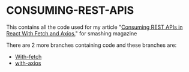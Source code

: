 # CONSUMING-REST-APIS

This contains all the code used for my article "[Consuming REST APIs in React With Fetch and Axios.](https://www.smashingmagazine.com/2020/06/rest-api-react-fetch-axios/)" for smashing magazine

There are 2 more branches containing code and these branches are:

* [With-fetch](https://github.com/hacktivist123/consuming-rest-apis/tree/with-fetch)
* [with-axios](https://github.com/hacktivist123/consuming-rest-apis/tree/with-axios)
